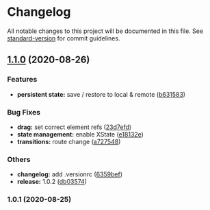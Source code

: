 # Changelog

All notable changes to this project will be documented in this file. See [standard-version](https://github.com/conventional-changelog/standard-version) for commit guidelines.

## [1.1.0](https://github.com/sergkhl/vue3-typescript-kanban/compare/v1.0.1...v1.1.0) (2020-08-26)


### Features

* **persistent state:** save / restore to local & remote ([b631583](https://github.com/sergkhl/vue3-typescript-kanban/commit/b631583f568566d3fca85cf38c2fc0f71b8fb805))


### Bug Fixes

* **drag:** set correct element refs ([23d7efd](https://github.com/sergkhl/vue3-typescript-kanban/commit/23d7efd1b683a383ad7d71b2e0aef251ab65352a))
* **state management:** enable XState ([e18132e](https://github.com/sergkhl/vue3-typescript-kanban/commit/e18132e3a4a8aacaf11fae86d3ccc251aeca7ebb))
* **transitions:** route change ([a727548](https://github.com/sergkhl/vue3-typescript-kanban/commit/a72754813a3e4b601e19cab1fdaac8241b6080d1))


### Others

* **changelog:** add .versionrc ([6359bef](https://github.com/sergkhl/vue3-typescript-kanban/commit/6359bef20330114f7b0b3c812ba447227d4cdb5d))
* **release:** 1.0.2 ([db03574](https://github.com/sergkhl/vue3-typescript-kanban/commit/db03574cc61190798af046eab22cb6394a905d5f))

### 1.0.1 (2020-08-25)

